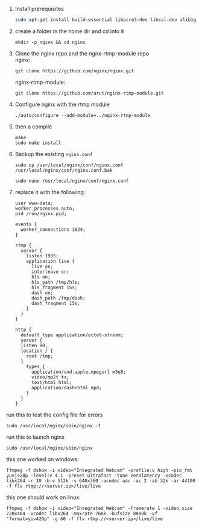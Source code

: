 1. Install prerequisites
   ```sh
   sudo apt-get install build-essential libpcre3-dev libssl-dev zlib1g-dev
   ```
2. create a folder in the home dir and cd into it
   ```
   mkdir -p nginx && cd nginx
   ```
3. Clone the nginx repo and the ngnx-rtmp-module repo  
   nginx:

   ```
   git clone https://github.com/nginx/nginx.git

   ```

   nginx-rtmp-module:

   ```
   git clone https://github.com/arut/nginx-rtmp-module.git

   ```

4. Configure nginx with the rtmp module
   ```
   ./auto/configure --add-module=../nginx-rtmp-module
   ```
5. then a compile

   ```
   make
   sudo make install
   ```

6. Backup the existing `nginx.conf`

   ```
   sudo cp /usr/local/nginx/conf/nginx.conf /usr/local/nginx/conf/nginx.conf.bak
   ```

   ```
   sudo nano /usr/local/nginx/conf/nginx.conf
   ```

7. replace it with the following:

   ```
   user www-data;
   worker_processes auto;
   pid /run/nginx.pid;

   events {
     worker_connections 1024;
   }

   rtmp {
     server {
       listen 1935;
       application live {
         live on;
         interleave on;
         hls on;
         hls_path /tmp/hls;
         hls_fragment 15s;
         dash on;
         dash_path /tmp/dash;
         dash_fragment 15s;
       }
     }
   }

   http {
     default_type application/octet-stream;
     server {
     listen 80;
     location / {
       root /tmp;
     }
       types {
         application/vnd.apple.mpegurl m3u8;
         video/mp2t ts;
         text/html html;
         application/dash+html mpd;
       }
     }
   }
   ```
   
run this to test the config file for errors
```
sudo /usr/local/nginx/sbin/nginx -t
```

run this to launch nginx
```
sudo /usr/local/nginx/sbin/nginx
```

this one worked on windows:

```
ffmpeg -f dshow -i video="Integrated Webcam" -profile:v high -pix_fmt yuvj420p -level:v 4.1 -preset ultrafast -tune zerolatency -vcodec libx264 -r 10 -b:v 512k -s 640x360 -acodec aac -ac 2 -ab 32k -ar 44100 -f flv rtmp://<server.ip>/live/live
```

this one should work on linux:

```
ffmpeg -f dshow -i video="Integrated Webcam" -framerate 1 -video_size 720x404 -vcodec libx264 -maxrate 768k -bufsize 8080k -vf "format=yuv420p" -g 60 -f flv rtmp://<server.ip>/live/live
```
